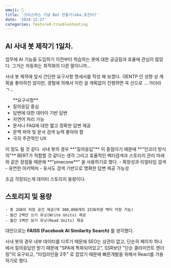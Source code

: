 ```yaml
---
emoji: 🎄
title: '크리스마스 기념 Bot 만들기(aka.호진이)'
date: '2024-12-27'
categories: featured-troubleshooting
---
```


## AI 사내 봇 제작기 1일차.

업무에 AI 기능을 도입하기 이전부터 학습하는 봇에 대한 궁금점과 효율에 관심이 많았다.
그거슨 자동화는 최적화의 다른 말이니까...

사내 봇 제작에 앞서 간단한 요구사항 명세서를 작성 해 보겠다.
극ENTP 인 성향 상 계획을 좋아하진 않지만, 경험에 의해서 이런 걸 계획없이 진행하면 꼭 산으로 ... 가더라ㄱ...
<ul>**요구사항**
<li>질의응답 중심</li>
<li>답변에 대한 데터이 기반 답변</li>
<li>자연어 처리 가능</li>
<li>문서나 FAQ에 대한 짧고 정확한 답변 제공</li>
<li>문맥 파악 및 문서 검색 능력 좋아야 함</li>
<li>극히 주관적인 UX</li>
</ul>
이 정도 될 것 같다.
사내 봇의 경우 **"질의응답"** 이 중점이기 때문에 **"인코더 방식의"** BERT가 적합할 것 같다는 생각
그리고 효율적인 벡터검색과 스토리지 관리 아래와 같은 장점들 때문에 **"pinecone**" 을 사용하기로 했다. - 확장성과 리얼타임 검색 - 유연한 아키텍처 - 유사도 검색 기반으로 명확한 답변 제공 가능성

조금 걱정되는게 데이터 스토리지 용량이다.

## 스토리지 및 용량

    - 총 2GB의 저장 공간 제공(약 300,000개의 1536차원 벡터 저장 가능)
    - 월간 2백만 쓰기 유닛(Write Units) 제공
    - 월간 1백만 읽기 유닛(Read Units) 제공

대안으로는 **FAISS (Facebook AI Similarity Search)** 를 생각했다.

사내 봇의 경우 내부 데이터를 다루기 때문에 SEO는 상관이 없고, 단순히 페이지 하나에서 질의응답만 받기 때문에 "SPA에 특화되어있고", SSR보단 "단순 클라이언트 랜더링"이 요구되고, "타임라인을 2주" 로 잡았기 때문에 빠른개발을 위해서 React를 가용하기로 했다.

```toc

```
